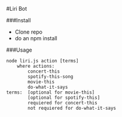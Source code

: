 #Liri Bot

###Install

- Clone repo
- do an npm install

###Usage

```
node liri.js action [terms]
	where actions:
		concert-this
		spotify-this-song
		movie-this
		do-what-it-says
terms:  [optional for movie-this]
        [optional for spotify-this]
        requiered for concert-this
        not requiered for do-what-it-says
```
